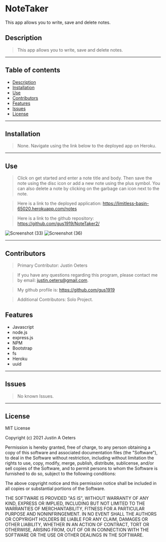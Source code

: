 # NoteTaker
This app allows you to write, save and delete notes.

## Description
> This app allows you to write, save and delete notes.

  ---
  ## Table of contents
  * [Description](#description)
  * [Installation](#installation)
  * [Use](#use)
  * [Contributors](#contributors)
  * [Features](#features)
  * [Issues](#issues)
  * [License](#license)
  ---
  ## Installation
   
   >None.  Navigate using the link below to the deployed app on Heroku.
 
  ---
  ## Use

  >Click on get started and enter a note title and body.  Then save the note using the disc icon or add a new note using the plus symbol.  You can also delete a note by clicking on the garbage can icon next to the note. 
 
  >Here is a link to the deployed application: https://limitless-basin-65020.herokuapp.com/notes
  
  >Here is a link to the github repository: https://github.com/gus1919/NoteTaker2/

![Screenshot (33)](https://user-images.githubusercontent.com/86876335/136672092-bdb15345-c612-42a6-9a2a-91678b8be50a.png)
![Screenshot (36)](https://user-images.githubusercontent.com/86876335/136672095-50a2af89-7754-42ef-956d-685ad9bda49d.png)


  ---
  ## Contributors

 > Primary Contributor: Justin Oeters
  
> If you have any questions regarding this program, please contact me by email: justin.oeters@gmail.com.
  
>  My github profile is: https://github.com/gus1919

>  Additional Contributors: Solo Project.

  ## Features
* Javascript
* node.js
* express.js
* NPM
* Bootstrap
* fs
* Heroku
* uuid
---
  ## Issues
> No known Issues.
  ---

## License

MIT License

Copyright (c) 2021 Justin A Oeters

Permission is hereby granted, free of charge, to any person obtaining a copy
of this software and associated documentation files (the "Software"), to deal
in the Software without restriction, including without limitation the rights
to use, copy, modify, merge, publish, distribute, sublicense, and/or sell
copies of the Software, and to permit persons to whom the Software is
furnished to do so, subject to the following conditions:

The above copyright notice and this permission notice shall be included in all
copies or substantial portions of the Software.

THE SOFTWARE IS PROVIDED "AS IS", WITHOUT WARRANTY OF ANY KIND, EXPRESS OR
IMPLIED, INCLUDING BUT NOT LIMITED TO THE WARRANTIES OF MERCHANTABILITY,
FITNESS FOR A PARTICULAR PURPOSE AND NONINFRINGEMENT. IN NO EVENT SHALL THE
AUTHORS OR COPYRIGHT HOLDERS BE LIABLE FOR ANY CLAIM, DAMAGES OR OTHER
LIABILITY, WHETHER IN AN ACTION OF CONTRACT, TORT OR OTHERWISE, ARISING FROM,
OUT OF OR IN CONNECTION WITH THE SOFTWARE OR THE USE OR OTHER DEALINGS IN THE
SOFTWARE.
